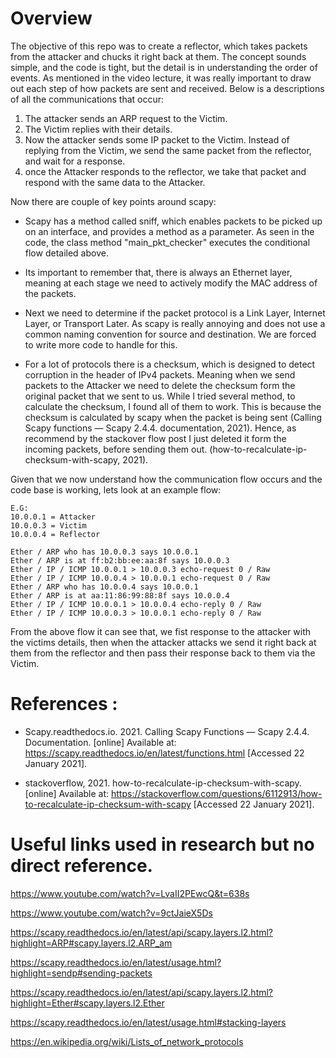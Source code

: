 # Overview

The objective of this repo was to create a reflector, which takes packets from the attacker and chucks it
right back at them. The concept sounds simple, and the code is tight, but the detail is in understanding
the order of events. As mentioned in the video lecture, it was really important to draw out each step of how
packets are sent and received. Below is a descriptions of all the communications that occur:

1) The attacker sends an ARP request to the Victim.
2) The Victim replies with their details.
3) Now the attacker sends some IP packet to the Victim.
Instead of replying from the Victim, we send the same packet from the
reflector, and wait for a response.
4) once the Attacker responds to the reflector, we take that packet
and respond with the same data to the Attacker.


Now there are couple of key points around scapy:

* Scapy has a method called sniff, which enables packets to be picked up on an interface, and provides a method
as a parameter. As seen in the code, the class method "main_pkt_checker" executes the conditional flow detailed
above.

* Its important to remember that, there is always an Ethernet layer, meaning at each stage we need to actively modify
the MAC address of the packets.

* Next we need to determine if the packet protocol is a Link Layer, Internet Layer, or Transport Later. As scapy is
really annoying and does not use a common naming convention for source and destination. We are forced to write more code
to handle for this.

* For a lot of protocols there is a checksum, which is designed to detect corruption in the header of IPv4 packets. Meaning
when we send packets to the Attacker we need to delete the checksum form the original packet that we sent to us. While
I tried several method, to calculate the checksum, I found all of them to work. This is because the checksum
is calculated by scapy when the packet is being sent (Calling Scapy functions — Scapy 2.4.4. documentation, 2021). Hence,
as recommend by the stackover flow post I just deleted it form the incoming packets, before sending them out.
(how-to-recalculate-ip-checksum-with-scapy, 2021).

Given that we now understand how the communication flow occurs and the code base is working, lets look at an example flow:

```
E.G:
10.0.0.1 = Attacker
10.0.0.3 = Victim
10.0.0.4 = Reflector

Ether / ARP who has 10.0.0.3 says 10.0.0.1
Ether / ARP is at ff:b2:bb:ee:aa:8f says 10.0.0.3
Ether / IP / ICMP 10.0.0.1 > 10.0.0.3 echo-request 0 / Raw
Ether / IP / ICMP 10.0.0.4 > 10.0.0.1 echo-request 0 / Raw
Ether / ARP who has 10.0.0.4 says 10.0.0.1
Ether / ARP is at aa:11:86:99:88:8f says 10.0.0.4
Ether / IP / ICMP 10.0.0.1 > 10.0.0.4 echo-reply 0 / Raw
Ether / IP / ICMP 10.0.0.3 > 10.0.0.1 echo-reply 0 / Raw
```

From the above flow it can see that, we fist response to the attacker with the victims details, then when the attacker
attacks we send it right back at them from the reflector and then pass their response back to them via the Victim.

# References :
* Scapy.readthedocs.io. 2021. Calling Scapy Functions — Scapy 2.4.4. Documentation.
[online] Available at: <https://scapy.readthedocs.io/en/latest/functions.html>
[Accessed 22 January 2021].

* stackoverflow, 2021. how-to-recalculate-ip-checksum-with-scapy.
[online] Available at: <https://stackoverflow.com/questions/6112913/how-to-recalculate-ip-checksum-with-scapy>
[Accessed 22 January 2021].

# Useful links used in research but no direct reference.

https://www.youtube.com/watch?v=LvaII2PEwcQ&t=638s

https://www.youtube.com/watch?v=9ctJaieX5Ds

https://scapy.readthedocs.io/en/latest/api/scapy.layers.l2.html?highlight=ARP#scapy.layers.l2.ARP_am

https://scapy.readthedocs.io/en/latest/usage.html?highlight=sendp#sending-packets

https://scapy.readthedocs.io/en/latest/api/scapy.layers.l2.html?highlight=Ether#scapy.layers.l2.Ether

https://scapy.readthedocs.io/en/latest/usage.html#stacking-layers

https://en.wikipedia.org/wiki/Lists_of_network_protocols

